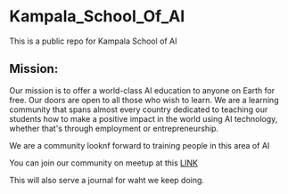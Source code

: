 # Kampala_School_Of_AI
This is a public repo for Kampala School of AI

## Mission:
Our mission is to offer a world-class AI education to anyone on Earth for free. Our doors are open to all those who wish to learn. We are a learning community that spans almost every country dedicated to teaching our students how to make a positive impact in the world using AI technology, whether that's through employment or entrepreneurship.

We are a community looknf forward to training people in this area of AI

You can join our community on meetup at this [LINK](https://www.meetup.com/Kampala-School-of-AI/)

This will also serve a journal for waht we keep doing.
